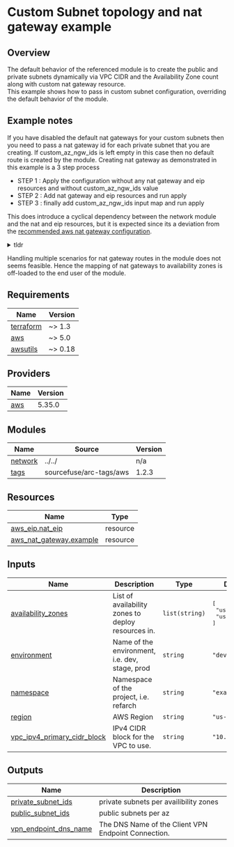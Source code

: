# Custom Subnet topology and nat gateway example

## Overview

The default behavior of the referenced module is to create the public and private subnets dynamically via VPC CIDR and the Availability Zone count
along with custom nat gateway resource.  
This example shows how to pass in custom subnet configuration, overriding the default behavior of the module.  

## Example notes

If you have disabled the default nat gateways for your custom subnets
then you need to pass a nat gateway id for each private subnet that
you are creating. If custom_az_ngw_ids is left empty in this case
then no default route is created by the module.
Creating nat gateway as demonstrated in this example is a 3 step process

- STEP 1 : Apply the configuration without any nat gateway and eip resources and without custom_az_ngw_ids value
- STEP 2 : Add nat gateway and eip resources and run apply
- STEP 3 : finally add custom_az_ngw_ids input map and run apply

This does introduce a cyclical dependency between the network module and the nat and eip resources, but it is expected
since its a deviation from the [recommended aws nat gateway configuration](https://aws.amazon.com/blogs/networking-and-content-delivery/using-nat-gateways-with-multiple-amazon-vpcs-at-scale/). <details><summary>tldr</summary>

NAT Gateways within an AZ are automatically implemented with redundancy. However, while Amazon VPCs can span multiple AZs, each NAT Gateway operates within a single AZ. If the NAT Gateway fails, then connections with resources using that NAT Gateway also fail. Therefore, we recommend deploying one NAT Gateway in each AZ and routing traffic locally within the same AZ.

</details>

Handling multiple scenarios for nat gateway routes in the module does not seems feasible. Hence the mapping of nat gateways to availability zones is off-loaded to the end user of the module.

<!-- BEGINNING OF PRE-COMMIT-TERRAFORM DOCS HOOK -->
## Requirements

| Name | Version |
|------|---------|
| <a name="requirement_terraform"></a> [terraform](#requirement\_terraform) | ~> 1.3 |
| <a name="requirement_aws"></a> [aws](#requirement\_aws) | ~> 5.0 |
| <a name="requirement_awsutils"></a> [awsutils](#requirement\_awsutils) | ~> 0.18 |

## Providers

| Name | Version |
|------|---------|
| <a name="provider_aws"></a> [aws](#provider\_aws) | 5.35.0 |

## Modules

| Name | Source | Version |
|------|--------|---------|
| <a name="module_network"></a> [network](#module\_network) | ../../ | n/a |
| <a name="module_tags"></a> [tags](#module\_tags) | sourcefuse/arc-tags/aws | 1.2.3 |

## Resources

| Name | Type |
|------|------|
| [aws_eip.nat_eip](https://registry.terraform.io/providers/hashicorp/aws/latest/docs/resources/eip) | resource |
| [aws_nat_gateway.example](https://registry.terraform.io/providers/hashicorp/aws/latest/docs/resources/nat_gateway) | resource |

## Inputs

| Name | Description | Type | Default | Required |
|------|-------------|------|---------|:--------:|
| <a name="input_availability_zones"></a> [availability\_zones](#input\_availability\_zones) | List of availability zones to deploy resources in. | `list(string)` | <pre>[<br>  "us-east-1a",<br>  "us-east-1b"<br>]</pre> | no |
| <a name="input_environment"></a> [environment](#input\_environment) | Name of the environment, i.e. dev, stage, prod | `string` | `"dev"` | no |
| <a name="input_namespace"></a> [namespace](#input\_namespace) | Namespace of the project, i.e. refarch | `string` | `"example"` | no |
| <a name="input_region"></a> [region](#input\_region) | AWS Region | `string` | `"us-east-1"` | no |
| <a name="input_vpc_ipv4_primary_cidr_block"></a> [vpc\_ipv4\_primary\_cidr\_block](#input\_vpc\_ipv4\_primary\_cidr\_block) | IPv4 CIDR block for the VPC to use. | `string` | `"10.0.0.0/16"` | no |

## Outputs

| Name | Description |
|------|-------------|
| <a name="output_private_subnet_ids"></a> [private\_subnet\_ids](#output\_private\_subnet\_ids) | private subnets per availibility zones |
| <a name="output_public_subnet_ids"></a> [public\_subnet\_ids](#output\_public\_subnet\_ids) | public subnets per az |
| <a name="output_vpn_endpoint_dns_name"></a> [vpn\_endpoint\_dns\_name](#output\_vpn\_endpoint\_dns\_name) | The DNS Name of the Client VPN Endpoint Connection. |
<!-- END OF PRE-COMMIT-TERRAFORM DOCS HOOK -->
